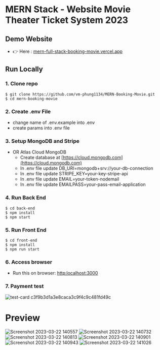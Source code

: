 # MERN Stack - Website Movie Theater Ticket System 2023

## Demo Website
- 👉 Here : [mern-full-stack-booking-movie.vercel.app](https://mern-full-stack-booking-movie.vercel.app)

## Run Locally

### 1. Clone repo

```
$ git clone https://github.com/vm-phung1134/MERN-Booking-Movie.git
$ cd mern-booking-movie
```
### 2. Create .env File
  - change name of .env.example into .env
  - create params into .env file
  
### 3. Setup MongoDB and Stripe
- OR Atlas Cloud MongoDB
  - Create database at [https://cloud.mongodb.com](https://cloud.mongodb.com)
  - In .env file update DB_URI=mongodb+srv://your-db-connection
  - In .env file update STRIPE_KEY=your-key-stripe-api
  - In .env file update EMAIL=your-token-nodemail
  - In .env file update EMAILPASS=your-pass-email-application
  
### 4. Run Back End
```
$ cd back-end
$ npm install
$ npm start
```

### 5. Run Front End
```
$ cd front-end
$ npm install
$ npm run start
```
### 6. Access browser
  - Run this on browser: [http:localhost:3000](http://localhost:3000)

### 7. Payment test
![test-card c3f9b3d1a3e8caca3c9f4c9c481fd49c](https://user-images.githubusercontent.com/106596859/221561685-3a961fc7-daea-4ece-8ef7-18eb30b11695.jpg)
  
# Preview
![Screenshot 2023-03-22 140557](https://user-images.githubusercontent.com/106596859/226827971-be88a580-f047-408f-a130-3e094e1db5b1.png)
![Screenshot 2023-03-22 140732](https://user-images.githubusercontent.com/106596859/226827990-99ebc799-e7de-46a9-901f-6c92efbf77b5.png)
![Screenshot 2023-03-22 140813](https://user-images.githubusercontent.com/106596859/226828025-afe716f1-e731-4325-926e-3f2cd76bd07b.png)
![Screenshot 2023-03-22 140901](https://user-images.githubusercontent.com/106596859/226828053-13b38ed4-54af-4f76-9496-b0da40ba8095.png)
![Screenshot 2023-03-22 140943](https://user-images.githubusercontent.com/106596859/226828080-54d6a0d3-776a-43db-bb8a-a3495a69cfca.png)
![Screenshot 2023-03-22 141026](https://user-images.githubusercontent.com/106596859/226828101-7911a6eb-c42f-4087-a229-76b41837f4d2.png)
